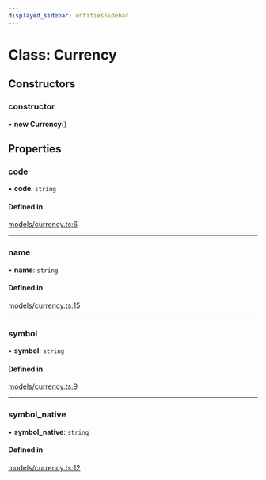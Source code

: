 ```yaml
---
displayed_sidebar: entitiesSidebar
---
```


# Class: Currency

## Constructors

### constructor

• **new Currency**()

## Properties

### code

• **code**: `string`

#### Defined in

[models/currency.ts:6](https://github.com/medusajs/medusa/blob/aada5327e/packages/medusa/src/models/currency.ts#L6)

___

### name

• **name**: `string`

#### Defined in

[models/currency.ts:15](https://github.com/medusajs/medusa/blob/aada5327e/packages/medusa/src/models/currency.ts#L15)

___

### symbol

• **symbol**: `string`

#### Defined in

[models/currency.ts:9](https://github.com/medusajs/medusa/blob/aada5327e/packages/medusa/src/models/currency.ts#L9)

___

### symbol\_native

• **symbol\_native**: `string`

#### Defined in

[models/currency.ts:12](https://github.com/medusajs/medusa/blob/aada5327e/packages/medusa/src/models/currency.ts#L12)
